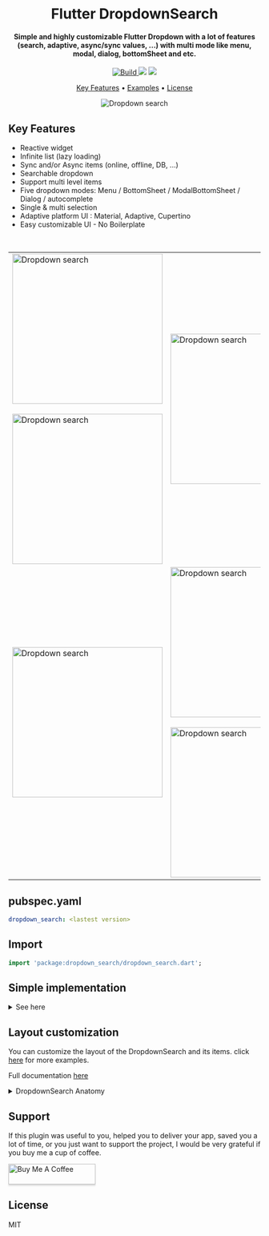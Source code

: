 <h1 align="center">
  Flutter DropdownSearch
  <br>
</h1>

<h4 align="center">
  Simple and highly customizable Flutter Dropdown with a lot of features (search, adaptive, async/sync values, ...) with multi mode like menu, modal, dialog, bottomSheet and etc.
</h4>

<p align="center">
  <a href="https://pub.dev/packages/dropdown_search">
    <img src="https://img.shields.io/badge/build-passing-brightgreen"
         alt="Build">
  </a>
  <a href="https://pub.dev/packages/dropdown_search"><img src="https://img.shields.io/pub/v/dropdown_search"></a>
  <a href="https://www.buymeacoffee.com/SalimDev">
    <img src="https://img.shields.io/badge/$-donate-ff69b4.svg?maxAge=2592000&amp;style=flat">
  </a>
</p>

<p align="center">
  <a href="#key-features">Key Features</a> •
  <a href="https://github.com/salim-lachdhaf/searchable_dropdown/blob/master/example">Examples</a> •
  <a href="#license">License</a>
</p>

<p align="center">
  <img src="https://github.com/salim-lachdhaf/searchable_dropdown/blob/master/screenshots/example.gif?raw=true" alt="Dropdown search" />
</p>

## Key Features

* Reactive widget
* Infinite list (lazy loading)
* Sync and/or Async items (online, offline, DB, ...)
* Searchable dropdown
* Support multi level items
* Five dropdown modes: Menu / BottomSheet / ModalBottomSheet / Dialog / autocomplete
* Single & multi selection
* Adaptive platform UI : Material, Adaptive, Cupertino
* Easy customizable UI - No Boilerplate

<br>
<table>
    <tr>
        <td>
            <img src="https://github.com/salim-lachdhaf/searchable_dropdown/blob/master/screenshots/exa1.png?raw=true" alt="Dropdown search" width="300" />
            <br><br>
            <img src="https://github.com/salim-lachdhaf/searchable_dropdown/blob/master/screenshots/exa4.gif?raw=true" alt="Dropdown search" width="300" />
        </td>
        <td><img src="https://github.com/salim-lachdhaf/searchable_dropdown/blob/master/screenshots/exa6.gif?raw=true" alt="Dropdown search" width="300" /></td>
    </tr>
    <tr>
        <td><img src="https://github.com/salim-lachdhaf/searchable_dropdown/blob/master/screenshots/exa7.gif?raw=true" alt="Dropdown search" width="300" /></td>
        <td>
            <img src="https://github.com/salim-lachdhaf/searchable_dropdown/blob/master/screenshots/exa3.png?raw=true" alt="Dropdown search" width="300" />
            <br><br>
            <img src="https://github.com/salim-lachdhaf/searchable_dropdown/blob/master/screenshots/exa5.png?raw=true" alt="Dropdown search" width="300" />
        </td>
    </tr>
</table>


## pubspec.yaml
```yaml
dropdown_search: <lastest version>
```

## Import
```dart
import 'package:dropdown_search/dropdown_search.dart';
```


## Simple implementation
<details><summary>See here</summary>

```dart
DropdownSearch<String>(
  items: (f, cs) => ["Item 1", 'Item 2', 'Item 3', 'Item 4'],
  popupProps: PopupProps.menu(
    disabledItemFn: (item) => item == 'Item 3',
    fit: FlexFit.loose
  ),
),
```
<img src="https://github.com/salim-lachdhaf/searchable_dropdown/blob/master/screenshots/exa1.png?raw=true" alt="Dropdown search" width="400" />



```dart
DropdownSearch<String>.multiSelection(
  mode: Mode.CUSTOM,
  items: (f, cs) => ["Monday", 'Tuesday', 'Wednesday', 'Thursday', 'Friday', 'Saturday', 'Sunday'],
  dropdownBuilder: (ctx, selectedItem) => Icon(Icons.calendar_month_outlined, size: 54),
),
```
<img src="https://github.com/salim-lachdhaf/searchable_dropdown/blob/master/screenshots/exa2.png?raw=true" alt="Dropdown search" width="400" />


```dart
DropdownSearch<(String, Color)>(
  clickProps: ClickProps(borderRadius: BorderRadius.circular(20)),
  mode: Mode.CUSTOM,
  items: (f, cs) => [
    ("Red", Colors.red),
    ("Black", Colors.black),
    ("Yellow", Colors.yellow),
    ('Blue', Colors.blue),
  ],
  compareFn: (item1, item2) => item1.$1 == item2.$1,
  popupProps: PopupProps.menu(
  menuProps: MenuProps(align: MenuAlign.bottomCenter),
    fit: FlexFit.loose,
    itemBuilder: (context, item, isDisabled, isSelected) => Padding(
      padding: const EdgeInsets.all(8.0),
      child: Text(item.$1, style: TextStyle(color: item.$2, fontSize: 16)),
    ),
  ),
  dropdownBuilder: (ctx, selectedItem) => Icon(Icons.face, color: selectedItem?.$2, size: 54),
),
```
<img src="https://github.com/salim-lachdhaf/searchable_dropdown/blob/master/screenshots/exa4.gif?raw=true" alt="Dropdown search" width="400" />

```dart
DropdownSearch<(IconData, String)>(
  selectedItem: (Icons.person, 'Your Profile'),
  compareFn: (item1, item2) => item1.$1 == item2.$2,
  items: (f, cs) => [
    (Icons.person, 'Your Profile'),
    (Icons.settings, 'Setting'),
    (Icons.lock_open_rounded, 'Change Password'),
    (Icons.power_settings_new_rounded, 'Logout'),
  ],
  decoratorProps: DropDownDecoratorProps(
    decoration: InputDecoration(
      contentPadding: EdgeInsets.symmetric(vertical: 6),
      filled: true,
      fillColor: Color(0xFF1eb98f),
      border: OutlineInputBorder(
        borderSide: BorderSide(color: Colors.transparent),
        borderRadius: BorderRadius.circular(8),
      ),
      focusedBorder: OutlineInputBorder(
        borderSide: BorderSide(color: Colors.transparent),
        borderRadius: BorderRadius.circular(8),
      ),
      enabledBorder: OutlineInputBorder(
        borderSide: BorderSide(color: Colors.transparent),
        borderRadius: BorderRadius.circular(8),
      ),
    ),
  ),
  dropdownBuilder: (context, selectedItem) {
    return ListTile(
      leading: Icon(selectedItem!.$1, color: Colors.white),
      title: Text(
        selectedItem.$2,
        style: TextStyle(color: Colors.white, fontSize: 18, fontWeight: FontWeight.bold),
      ),
    );
  },
  popupProps: PopupProps.menu(
    itemBuilder: (context, item, isDisabled, isSelected) {
      return ListTile(
        contentPadding: EdgeInsets.symmetric(vertical: 8, horizontal: 12),
        leading: Icon(item.$1, color: Colors.white),
        title: Text(
          item.$2,
          style: TextStyle(color: Colors.white, fontSize: 18, fontWeight: FontWeight.bold),
        ),
      );
    },
    fit: FlexFit.loose,
    menuProps: MenuProps(
      backgroundColor: Colors.transparent,
      elevation: 0,
      margin: EdgeInsets.only(top: 16),
    ),
    containerBuilder: (ctx, popupWidget) {
      return Column(
        mainAxisSize: MainAxisSize.min,
        crossAxisAlignment: CrossAxisAlignment.end,
        children: [
          Padding(
            padding: const EdgeInsets.only(right: 12),
            child: Image.asset(
              'assets/images/arrow-up.png',
              color: Color(0xFF1eb98f),
              height: 14,
            ),
          ),
          Flexible(
            child: Container(
              decoration: BoxDecoration(
                color: Color(0xFF1eb98f),
                shape: BoxShape.rectangle,
                borderRadius: BorderRadius.circular(8),
              ),
              child: popupWidget,
            ),
          ),
        ],
      );
    },
  ),
),
```
<img src="https://github.com/salim-lachdhaf/searchable_dropdown/blob/master/screenshots/exa3.png?raw=true" alt="Dropdown search" width="400" />


```dart
DropdownSearch<String>(
  items: (filter, infiniteScrollProps) => ['Item 1', 'Item 2', 'Item 3'],
  suffixProps: DropdownSuffixProps(
    dropdownButtonProps: DropdownButtonProps(
      iconClosed: Icon(Icons.keyboard_arrow_down),
      iconOpened: Icon(Icons.keyboard_arrow_up),
    ),
  ),
  decoratorProps: DropDownDecoratorProps(
    textAlign: TextAlign.center,
    decoration: InputDecoration(
      contentPadding: EdgeInsets.symmetric(vertical: 20),
      filled: true,
      fillColor: Colors.white,
      border: OutlineInputBorder(
        borderSide: BorderSide(color: Colors.transparent),
        borderRadius: BorderRadius.circular(12),
      ),
      focusedBorder: OutlineInputBorder(
        borderSide: BorderSide(color: Colors.transparent),
        borderRadius: BorderRadius.circular(12),
      ),
      enabledBorder: OutlineInputBorder(
        borderSide: BorderSide(color: Colors.transparent),
        borderRadius: BorderRadius.circular(12),
      ),
      hintText: 'Please select...',
      hintStyle: TextStyle(fontWeight: FontWeight.bold, fontSize: 18, color: Colors.grey),
    ),
  ),
  popupProps: PopupProps.menu(
    itemBuilder: (context, item, isDisabled, isSelected) {
      return Padding(
        padding: const EdgeInsets.symmetric(vertical: 12.0),
        child: Text(
          item,
          style: TextStyle(fontWeight: FontWeight.bold, fontSize: 18),
          textAlign: TextAlign.center,
        ),
      );
    },
    constraints: BoxConstraints(maxHeight: 160),
    menuProps: MenuProps(
      margin: EdgeInsets.only(top: 12),
      shape: const RoundedRectangleBorder(borderRadius: BorderRadius.all(Radius.circular(12))),
    ),
  ),
),
```
<img src="https://github.com/salim-lachdhaf/searchable_dropdown/blob/master/screenshots/exa5.png?raw=true" alt="Dropdown search" width="400" />


````dart
DropdownSearch<UserModel>.multiSelection(
  items: (filter, s) => getData(filter),
  compareFn: (i, s) => i.isEqual(s),
  popupProps: PopupPropsMultiSelection.bottomSheet(
    bottomSheetProps: BottomSheetProps(backgroundColor: Colors.blueGrey[50]),
    showSearchBox: true,
    itemBuilder: userModelPopupItem,
    suggestedItemProps: SuggestedItemProps(
      showSuggestedItems: true,
      suggestedItems: (us) {
        return us.where((e) => e.name.contains("Mrs")).toList();
      },
    ),
  ),
),
````
<img src="https://github.com/salim-lachdhaf/searchable_dropdown/blob/master/screenshots/exa6.gif?raw=true" alt="Dropdown search" width="400" />


````dart
DropdownSearch<int>(
  items: (f, cs) => List.generate(30, (i) => i + 1),
  decoratorProps: DropDownDecoratorProps(
    decoration: InputDecoration(labelText: "Dialog with title", hintText: "Select an Int"),
  ),
  popupProps: PopupProps.dialog(
    title: Container(
      decoration: BoxDecoration(color: Colors.deepPurple),
      alignment: Alignment.center,
      padding: EdgeInsets.symmetric(vertical: 16),
      child: Text(
        'Numbers 1..30',
        style: TextStyle(fontSize: 21, fontWeight: FontWeight.bold, color: Colors.white70),
      ),
    ),
    dialogProps: DialogProps(
      clipBehavior: Clip.antiAlias,
      shape: OutlineInputBorder(
        borderSide: BorderSide(width: 0),
        borderRadius: BorderRadius.circular(25),
      ),
    ),
  ),
),
````
<img src="https://github.com/salim-lachdhaf/searchable_dropdown/blob/master/screenshots/exa7.gif?raw=true" alt="Dropdown search" width="400" />

</details>

## Layout customization
You can customize the layout of the DropdownSearch and its items. click [here](https://github.com/salim-lachdhaf/searchable_dropdown/tree/master/example) for more examples.

Full documentation [here](https://pub.dev/documentation/dropdown_search/latest/dropdown_search/DropdownSearch-class.html)

<details><summary>DropdownSearch Anatomy</summary>
    <img src="https://github.com/salim-lachdhaf/searchable_dropdown/blob/master/screenshots/anatomy.png?raw=true" alt="Dropdown search" width="800" />
</details>


## Support

If this plugin was useful to you, helped you to deliver your app, saved you a lot of time, or you just want to support the project, I would be very grateful if you buy me a cup of coffee.

<a href="https://www.buymeacoffee.com/SalimDev" target="_blank"><img src="https://www.buymeacoffee.com/assets/img/custom_images/purple_img.png" alt="Buy Me A Coffee" style="height: 41px !important;width: 174px !important;box-shadow: 0px 3px 2px 0px rgba(190, 190, 190, 0.5) !important;-webkit-box-shadow: 0px 3px 2px 0px rgba(190, 190, 190, 0.5) !important;" ></a>

## License

MIT
